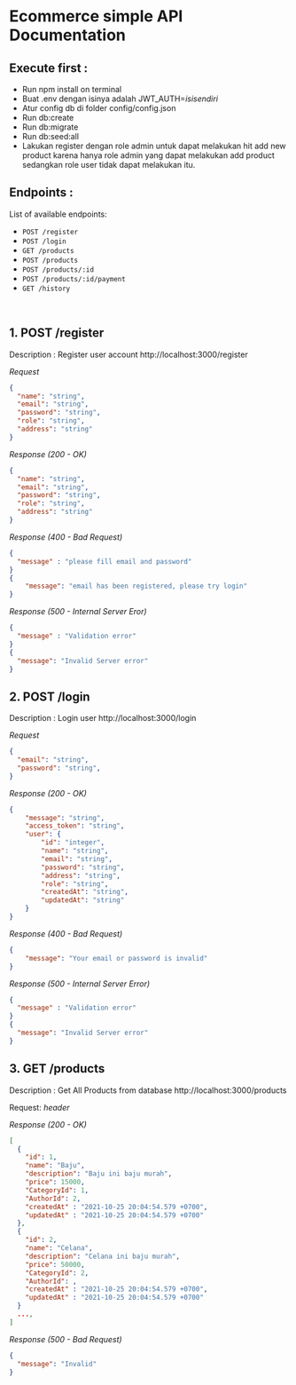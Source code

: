 # Ecommerce simple API Documentation

## Execute first :

 - Run npm install on terminal
 - Buat .env dengan isinya adalah JWT_AUTH=*isisendiri*
 - Atur config db di folder config/config.json
 - Run db:create
 - Run db:migrate
 - Run db:seed:all
 - Lakukan register dengan role admin untuk dapat melakukan hit add new product karena hanya role admin yang dapat melakukan add product sedangkan role user tidak dapat melakukan itu.

## Endpoints :

List of available endpoints:

- `POST /register`
- `POST /login`
- `GET /products`
- `POST /products`
- `POST /products/:id`
- `POST /products/:id/payment`
- `GET /history`


&nbsp;

## 1. POST /register

Description : Register user account
http://localhost:3000/register

_Request_

```json
{
  "name": "string",
  "email": "string",
  "password": "string",
  "role": "string",
  "address": "string"
}

```


_Response (200 - OK)_

```json
{
  "name": "string",
  "email": "string",
  "password": "string",
  "role": "string",
  "address": "string"
}

```

_Response (400 - Bad Request)_

```json
{
  "message" : "please fill email and password"
}
{
    "message": "email has been registered, please try login"
}
```

_Response (500 - Internal Server Eror)_

```json
{
  "message" : "Validation error"
}
{
  "message": "Invalid Server error"
}
```

## 2. POST /login

Description : Login user
http://localhost:3000/login

_Request_

```json
{
  "email": "string",
  "password": "string",
}

```

_Response (200 - OK)_

```json
{
    "message": "string",
    "access_token": "string",
    "user": {
        "id": "integer",
        "name": "string",
        "email": "string",
        "password": "string",
        "address": "string",
        "role": "string",
        "createdAt": "string",
        "updatedAt": "string"
    }
}

```

_Response (400 - Bad Request)_

```json
{
    "message": "Your email or password is invalid"
}
```

_Response (500 - Internal Server Error)_

```json
{
  "message" : "Validation error"
}
{
  "message": "Invalid Server error"
}
```

## 3. GET /products

Description : Get All Products from database
http://localhost:3000/products

Request:
_header_


_Response (200 - OK)_

```json
[
  {
    "id": 1,
    "name": "Baju",
    "description": "Baju ini baju murah",
    "price": 15000,
    "CategoryId": 1,
    "AuthorId": 2,
    "createdAt" : "2021-10-25 20:04:54.579 +0700",
    "updatedAt" : "2021-10-25 20:04:54.579 +0700"
  },
  {
    "id": 2,
    "name": "Celana",
    "description": "Celana ini baju murah",
    "price": 50000,
    "CategoryId": 2,
    "AuthorId": ,
    "createdAt" : "2021-10-25 20:04:54.579 +0700",
    "updatedAt" : "2021-10-25 20:04:54.579 +0700"
  }
  ...,
]

```

_Response (500 - Bad Request)_

```json
{
  "message": "Invalid"
}
```
